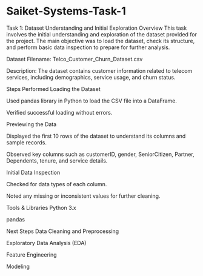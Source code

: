# Saiket-Systems-Task-1
Task 1: Dataset Understanding and Initial Exploration
Overview
This task involves the initial understanding and exploration of the dataset provided for the project. The main objective was to load the dataset, check its structure, and perform basic data inspection to prepare for further analysis.

Dataset
Filename: Telco_Customer_Churn_Dataset.csv

Description: The dataset contains customer information related to telecom services, including demographics, service usage, and churn status.

Steps Performed
Loading the Dataset

Used pandas library in Python to load the CSV file into a DataFrame.

Verified successful loading without errors.

Previewing the Data

Displayed the first 10 rows of the dataset to understand its columns and sample records.

Observed key columns such as customerID, gender, SeniorCitizen, Partner, Dependents, tenure, and service details.

Initial Data Inspection

Checked for data types of each column.

Noted any missing or inconsistent values for further cleaning.

Tools & Libraries
Python 3.x

pandas

Next Steps
Data Cleaning and Preprocessing

Exploratory Data Analysis (EDA)

Feature Engineering

Modeling

